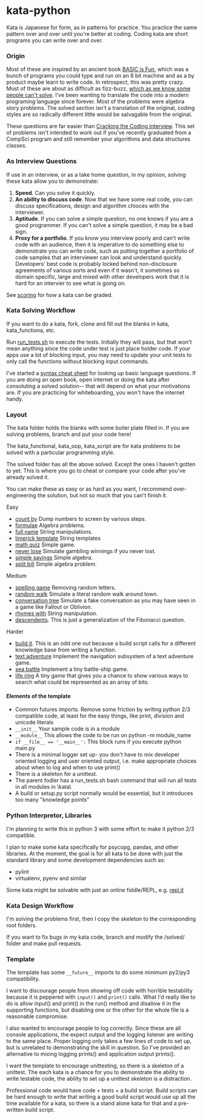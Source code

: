 # kata-python
Kata is Japanese for form, as in patterns for practice. You practice the same pattern over and over until you're better at coding. Coding kata are short programs 
you can write over and over.

###  Origin
Most of these are inspired by an ancient book [BASIC is Fun](https://www.amazon.com/Basic-Fun-Computer-Problems-Children/dp/0380806061), which was a bunch of programs you could type and run on an 8 bit machine and as a by product maybe learn to write code. In retrospect, this was pretty crazy. Most of these are about as difficult as fizz-buzz, [which as we know some people can't solve](https://en.wikipedia.org/wiki/Fizz_buzz). I've been wanting to translate the code into a modern programing language since forever. Most of the problems were algebra story problems. The solved section isn't a translation of the original, coding styles are so radically different little would be salvagable from the original.

These questions are far easier than [Cracking the Coding Interview](https://www.amazon.com/Cracking-Coding-Interview-Programming-Questions/dp/0984782850/ref=pd_sbs_14_img_0?_encoding=UTF8&psc=1&refRID=JV9XCVQ6A174G137R2W2). This set of problems isn't intended to work out if you've recently graduated from a CompSci program and still remember
your algorithms and data structures classes.

### As Interview Questions
If use in an interview, or as a take home question, in my opinion, solving these kata allow you to demonstrate:

1. __Speed__. Can you solve it quickly.
2. __An ability to discuss code__. Now that we have some real code, you can discuss specifications, design and algorithm chioces with the interviewer.
3. __Aptitude__. If you can solve a simple question, no one knows if you are a good programmer. If you can't solve a simple question, it may be a bad sign. 
4. __Proxy for a portfolio__. If you know you interview poorly and can't write code with an audience, then it is imperative to do something else to demonstrate you can write code, such as putting together a portfolio of code samples that an interviewer can look and understand quickly. Developers' best code is probably locked behind non-disclosure agreements of various sorts and even if it wasn't, it sometimes so domain specific, large and mixed with other developers work that it is hard for an intervier to see what is going on.

See [scoring](scoring.MD) for how a kata can be graded.


### Kata Solving Workflow
If you want to do a kata, fork, clone and fill out the blanks in kata, kata_functiona, etc.

Run [run_tests.sh](run_tests.sh) to execute the tests. Initially they will pass, but that won't mean anything since the code under test
is just place holder code. If your apps use a lot of blocking input, you may need to update your unit tests to only call the functions
without blocking input commands.

I've started a [syntax cheat sheet](SYNTAX_CHEAT_SHEET.MD) for looking up basic language questions. If you are doing
an open book, open internet or doing the kata after consoluting a solved solution-- that will depend on what your 
motivations are. If you are practicing for whiteboarding, you won't have the internet handy.

### Layout
The kata folder holds the blanks with some boiler plate filled in. If you are solving problems, branch and put your code here!

The kata_functional, kata_oop, kata_script are for kata problems to be solved with a particular programming style.

The solved folder has all the above solved. Except the ones I haven't gotten to yet. This is where you go to cheat or compare your code after you've already solved it.

You can make these as easy or as hard as you want, I recommend over-engineering the solution, but not so much that you can't finish it.

Easy
- [count by](/kata/count_by) Dump numbers to screen by various steps.
- [formulae](/kata/formulae/main.py) Algebra problems.
- [full name](/kata/full_name/main.py) String manipulations.
- [limerick template](/kata/limerick_template/main.py) String templates
- [math quiz](/kata/math_quiz/main.py) Simple game.
- [never lose](/kata/never_lose/main.py) Simulate gambling winnings if you never lost.
- [simple savings](/kata/simple_savings/main.py) Simple algebra.
- [split bill](/kata/split_bill/main.py) Simple algebra problem.

Medium
- [spelling game](/kata/spelling_game/main.py) Removing random letters.
- [random walk](/kata/random_walk/main.py) Simulate a literal random walk around town.
- [conversation tree](/kata/conversation_tree/main.py) Simulate a fake conversation as you may have seen in a game like Fallout or Oblivion.
- [rhymes with](/kata/rhymes_with/main.py) String manipulation.
- [descendents](/kata/descendents/main.py). This is just a generalization of the Fibonacci question.

Harder
- [build it](/kata/build_it/build.sh). This is an odd one out because a build script calls for a different knowledge base from writing a function.
- [text adventure](/kata/text_adventure/main.py) Implement the navigation subsystem of a text adventure game.
- [sea battle](/kata/sea_battle/main.py) Implement a tiny battle-ship game.
- [life ring](/kata/life_ring/main.py) A tiny game that gives you a chance to show various ways to search what could be represented as an array of bits.

#### Elements of the template
- Common futures imports. Remove some friction by writing python 2/3 compatible code, at least for the easy things, like 
print, division and unicode literals
- `__init__` Your sample code is in a module
- `__module__` This allows the code to be run on python -m module_name
- `if __file__ == '__main__':` This block runs if you execute python main.py
- There is a minimal logger set up- you don't have to mix developer oriented logging and user oriented output, i.e. make 
appropriate choices about when to log and when to use print()
- There is a skeleton for a unittest. 
- The parent fodler has a run_tests.sh bash command that will run all tests in all modules in \kata\
- A build or setup.py script normally would be essential, but it introduces too many "knowledge points"

### Python Interpretor, Libraries
I'm planning to write this in python 3 with some effort to make it python 2/3 compatible.
  
I plan to make some kata specifically for psycopg, pandas, and other libraries. At the moment, the goal is for all kata to be done with just the standard library and some development dependencies such as:

- pylint
- virtualenv, pyenv and similar 

Some kata might be solvable with just an online fiddle/REPL, e.g. [repl.it](https://repl.it/languages/python3)

### Kata Design Workflow
I'm solving the problems first, then I copy the skeleton to the corresponding root folders.

If you want to fix bugs in my kata code, branch and modify the /solved/ folder and make pull requests.

### Template
The template has some `__future__` imports to do some minimum py2/py3 compatibility.

I want to discourage people from showing off code with horrible testability because it is peppered with
`input()` and `print()` calls. What I'd really like to do is allow input() and print() in the run()
method and disallow it in the supporting functions, but disabling one or the other for the whole file is a reasonable
compromise.

I also wanted to encourage people to log correctly. Since these are all console applications, the
expect output and the logging listener are writing to the same place. Proper logging only takes a few lines of code to set up, but is unrelated to demonstrating the skill in question. So I've provided an alternative to mixing logging prints() and application output prints().
 
I want the template to encourage unittesting, so there is a skeleton of a unittest. The each kata is a chance for you to demonstrate the ability to write testable code, the ability to set up a unittest skeleton is a distraction.

Professional code would have code + tests + a build script. Build scripts can be hard enough to write that writing a good build script would use up all the time available for a kata, so there is a stand alone kata for that and a pre-written build script.
